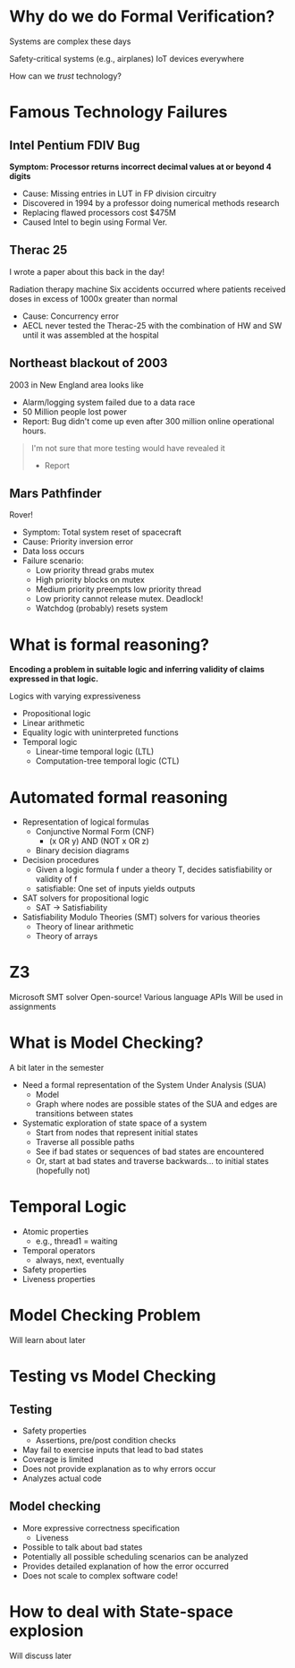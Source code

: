# Why do we do Formal Verification?
Systems are complex these days

Safety-critical systems (e.g., airplanes)
IoT devices everywhere

How can we *trust* technology?

# Famous Technology Failures
## Intel Pentium FDIV Bug
**Symptom: Processor returns incorrect decimal values at or beyond 4 digits**
- Cause: Missing entries in LUT in FP division circuitry
- Discovered in 1994 by a professor doing numerical methods research
- Replacing flawed processors cost $475M
- Caused Intel to begin using Formal Ver.

## Therac 25
I wrote a paper about this back in the day!

Radiation therapy machine
Six accidents occurred where patients received doses in excess of 1000x greater than normal
- Cause: Concurrency error
- AECL never tested the Therac-25 with the combination of HW and SW until it was assembled at the hospital

## Northeast blackout of 2003
2003 in New England area looks like

- Alarm/logging system failed due to a data race
- 50 Million people lost power
- Report: Bug didn't come up even after 300 million online operational hours.

> I'm not sure that more testing would have revealed it
> - Report

## Mars Pathfinder
Rover!
- Symptom: Total system reset of spacecraft
- Cause: Priority inversion error
- Data loss occurs
- Failure scenario:
	- Low priority thread grabs mutex
	- High priority blocks on mutex
	- Medium priority preempts low priority thread
	- Low priority cannot release mutex. Deadlock! 
	- Watchdog (probably) resets system

# What is formal reasoning?
**Encoding a problem in suitable logic and inferring validity of claims expressed in that logic.**

Logics with varying expressiveness
- Propositional logic
- Linear arithmetic
- Equality logic with uninterpreted functions
- Temporal logic
	- Linear-time temporal logic (LTL)
	- Computation-tree temporal logic (CTL)

# Automated formal reasoning
- Representation of logical formulas
	- Conjunctive Normal Form (CNF)
		- (x OR y) AND (NOT x OR z)
	- Binary decision diagrams
- Decision procedures
	- Given a logic formula f under a theory T, decides satisfiability or validity of f
	- satisfiable: One set of inputs yields outputs
- SAT solvers for propositional logic
	- SAT -> Satisfiability
- Satisfiability Modulo Theories (SMT) solvers for various theories
	- Theory of linear arithmetic
	- Theory of arrays

# Z3
Microsoft SMT solver
Open-source!
Various language APIs
Will be used in assignments


# What is Model Checking?
A bit later in the semester
- Need a formal representation of the System Under Analysis (SUA)
	- Model
	- Graph where nodes are possible states of the SUA and edges are transitions between states
- Systematic exploration of state space of a system
	- Start from nodes that represent initial states
	- Traverse all possible paths
	- See if bad states or sequences of bad states are encountered
	- Or, start at bad states and traverse backwards... to initial states (hopefully not)


# Temporal Logic
- Atomic properties
	- e.g., thread1 = waiting
- Temporal operators
	- always, next, eventually
- Safety properties
- Liveness properties

# Model Checking Problem
Will learn about later

# Testing vs Model Checking
## Testing
- Safety properties
	- Assertions, pre/post condition checks
- May fail to exercise inputs that lead to bad states
- Coverage is limited
- Does not provide explanation as to why errors occur
- Analyzes actual code
## Model checking
- More expressive correctness specification
	- Liveness
- Possible to talk about bad states
- Potentially all possible scheduling scenarios can be analyzed
- Provides detailed explanation of how the error occurred
- Does not scale to complex software code!

# How to deal with State-space explosion
Will discuss later
